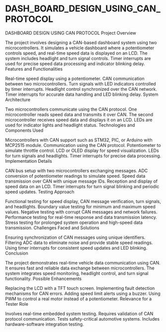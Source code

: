 # DASH_BOARD_DESIGN_USING_CAN_PROTOCOL
DASHBOARD DESIGN USING CAN PROTOCOL
Project Overview

The project involves designing a CAN-based dashboard system using two microcontrollers.
It simulates a vehicle dashboard where a potentiometer controls speed, and real-time speed data is displayed on an LCD.
The system includes headlight and turn signal controls.
Timer interrupts are used for precise speed data processing and indicator blinking delay.
Features and Functionalities

Real-time speed display using a potentiometer.
CAN communication between two microcontrollers.
Turn signals with LED indicators controlled by timer interrupts.
Headlight control synchronized over the CAN network.
Timer interrupts for accurate data handling and LED blinking delay.
System Architecture

Two microcontrollers communicate using the CAN protocol.
One microcontroller reads speed data and transmits it over CAN.
The second microcontroller receives speed data and displays it on an LCD.
LEDs are used for indicator lights and headlight status.
Technologies and Components Used

Microcontrollers with CAN support such as STM32, PIC, or Arduino with MCP2515 module.
Communication using the CAN protocol.
Potentiometer to simulate throttle control.
LCD or OLED display for speed visualization.
LEDs for turn signals and headlights.
Timer interrupts for precise data processing.
Implementation Details

CAN bus setup with two microcontrollers exchanging messages.
ADC conversion of potentiometer readings to simulate speed.
Speed data transmission over CAN with unique message IDs.
Reception and display of speed data on an LCD.
Timer interrupts for turn signal blinking and periodic speed updates.
Testing Approach

Functional testing for speed display, CAN message verification, turn signals, and headlights.
Boundary value testing for minimum and maximum speed values.
Negative testing with corrupt CAN messages and network failures.
Performance testing for real-time response and data transmission latency.
Stress testing for prolonged system operation and high-speed data transmission.
Challenges Faced and Solutions

Ensuring synchronization of CAN messages using unique identifiers.
Filtering ADC data to eliminate noise and provide stable speed readings.
Using timer interrupts for consistent speed updates and LED blinking.
Conclusion

The project demonstrates real-time vehicle data communication using CAN.
It ensures fast and reliable data exchange between microcontrollers.
The system integrates speed monitoring, headlight control, and turn signal functionality.
Possible Enhancements

Replacing the LCD with a TFT touch screen.
Implementing fault detection mechanisms for CAN errors.
Adding speed limit alerts using a buzzer.
Using PWM to control a real motor instead of a potentiometer.
Relevance for a Tester Role

Involves real-time embedded system testing.
Requires validation of CAN protocol communication.
Tests safety-critical automotive systems.
Includes hardware-software integration testing.
